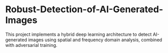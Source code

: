 # Robust-Detection-of-AI-Generated-Images

This project implements a hybrid deep learning architecture to detect AI-generated images using spatial and frequency domain analysis, combined with adversarial training.

